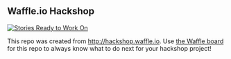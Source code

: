 ## Waffle.io Hackshop

[![Stories Ready to Work On](https://badge.waffle.io/homeyer/milehigh.svg?label=ready&title=Cards%20Ready%20To%20Work%20On)](https://waffle.io/homeyer/milehigh)

This repo was created from http://hackshop.waffle.io. Use [the Waffle board](https://waffle.io/homeyer/milehigh) for this repo to always know what to do next for your hackshop project!